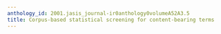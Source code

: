 ```yaml
---
anthology_id: 2001.jasis_journal-ir0anthology0volumeA52A3.5
title: Corpus-based statistical screening for content-bearing terms
---
```

